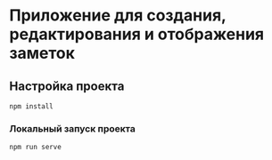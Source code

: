 # Приложение для создания, редактирования и отображения заметок

## Настройка проекта

```
npm install
```

### Локальный запуск проекта

```
npm run serve
```
